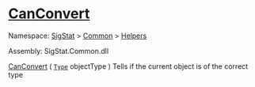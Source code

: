 # [CanConvert](./FeatureDescriptorJsonConverter-100664019.md)

Namespace: [SigStat]() > [Common](./../../README.md) > [Helpers](./../README.md)

Assembly: SigStat.Common.dll

[CanConvert](./FeatureDescriptorJsonConverter-100664019.md) ( [`Type`](https://docs.microsoft.com/en-us/dotnet/api/System.Type) objectType )	Tells if the current object is of the correct type
